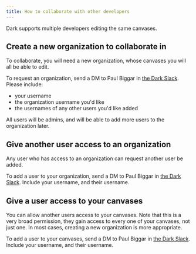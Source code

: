 ```yaml
---
title: How to collaborate with other developers
---
```


Dark supports multiple developers editing the same canvases.

## Create a new organization to collaborate in

To collaborate, you will need a new organization, whose canvases you will all be
able to edit.

To request an organization, send a DM to Paul Biggar in
[the Dark Slack](https://darklang.com/slack-invite). Please include:

- your username
- the organization username you'd like
- the usernames of any other users you'd like added

All users will be admins, and will be able to add more users to the organization
later.

## Give another user access to an organization

Any user who has access to an organization can request another user be added.

To add a user to your organization, send a DM to Paul Biggar in
[the Dark Slack](https://darklang.com/slack-invite). Include your username, and
their username.

## Give a user access to your canvases

You can allow another users access to your canvases. Note that this is a very
broad permission, they gain access to every one of your canvases, not just one.
In most cases, creating a new organization is more appropriate.

To add a user to your canvases, send a DM to Paul Biggar in
[the Dark Slack](https://darklang.com/slack-invite). Include your username, and
their username.

